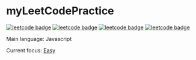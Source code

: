 # myLeetCodePractice

[![leetcode badge](https://leetcode-badge.chyroc.cn/?name=zywkloo&leetcode_badge_style=Solved/Total-{{.solved_question}}/{{.all_question}}-green.svg)](https://leetcode.com/problemset/all/?difficulty=Easy)
[![leetcode badge](https://leetcode-badge.chyroc.cn/?name=zywkloo&refresh=true)](https://github.com/Chyroc/leetcode-badge)
[![leetcode badge](https://leetcode-badge.chyroc.cn/?name=zywkloo&leetcode_badge_style=Leetcode%20|%20Ranking-{{.ranking}}-green.svg)](https://github.com/Chyroc/leetcode-badge)
[![leetcode badge](https://leetcode-badge.chyroc.cn/?name=zywkloo&leetcode_badge_style=Leetcode%20|%20Submission-{{.accepted_submission_rate}}-{{%20if%20le%20.accepted_submission_rate_float%200.3}}red{{%20else%20if%20le%20.solved_question_rate_float%200.6}}yellow{{%20else%20}}green{{%20end%20}}.svg&refresh=true)](https://github.com/Chyroc/leetcode-badge)

Main language: Javascript

Current focus: [Easy](https://leetcode.com/problemset/all/?difficulty=Easy)
